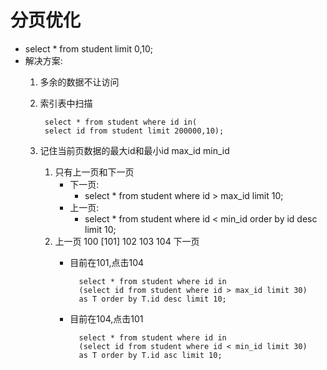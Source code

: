 # 分页优化
- select * from student limit 0,10;   
- 解决方案:
	1. 多余的数据不让访问
	2. 索引表中扫描
		
			select * from student where id in(
			select id from student limit 200000,10);
	3. 记住当前页数据的最大id和最小id
		max_id min_id
		1. 只有上一页和下一页
			- 下一页:
				- select * from student where id > max_id limit 10;
			- 上一页:
				- select * from student where id < min_id order by id desc limit 10;
		2. 上一页 100 	[101]		102		103		104		下一页
			- 目前在101,点击104
			
					select * from student where id in
					(select id from student where id > max_id limit 30)
					as T order by T.id desc limit 10;
			- 目前在104,点击101
					
					select * from student where id in
					(select id from student where id < min_id limit 30)
					as T order by T.id asc limit 10;
					